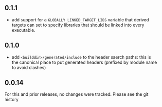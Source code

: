 ## 0.1.1
 * add support for a `GLOBALLY_LINKED_TARGET_LIBS` variable that derived
   targets can set to specify libraries that should be linked into every
   executable.

## 0.1.0
 * add `<builddir>/generated/include` to the header saerch paths: this is the
   canonical place to put generated headers (prefixed by module name to avoid
   clashes)

## 0.0.14
For this and prior releases, no changes were tracked. Please see the git
history


